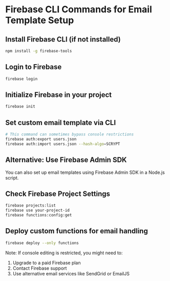 # Firebase CLI Commands for Email Template Setup

## Install Firebase CLI (if not installed)
```bash
npm install -g firebase-tools
```

## Login to Firebase
```bash
firebase login
```

## Initialize Firebase in your project
```bash
firebase init
```

## Set custom email template via CLI
```bash
# This command can sometimes bypass console restrictions
firebase auth:export users.json
firebase auth:import users.json --hash-algo=SCRYPT
```

## Alternative: Use Firebase Admin SDK
You can also set up email templates using Firebase Admin SDK in a Node.js script.

## Check Firebase Project Settings
```bash
firebase projects:list
firebase use your-project-id
firebase functions:config:get
```

## Deploy custom functions for email handling
```bash
firebase deploy --only functions
```

Note: If console editing is restricted, you might need to:
1. Upgrade to a paid Firebase plan
2. Contact Firebase support
3. Use alternative email services like SendGrid or EmailJS
